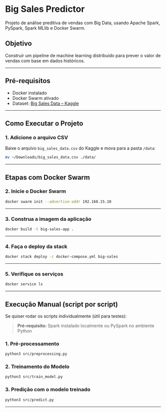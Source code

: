 # Big Sales Predictor

Projeto de análise preditiva de vendas com Big Data, usando Apache Spark, PySpark, Spark MLlib e Docker Swarm.

## Objetivo

Construir um pipeline de machine learning distribuído para prever o valor de vendas com base em dados históricos.

---

## Pré-requisitos

- Docker instalado
- Docker Swarm ativado
- Dataset: [Big Sales Data – Kaggle](https://www.kaggle.com/datasets/pigment/big-sales-data)

---

## Como Executar o Projeto

### 1. Adicione o arquivo CSV

Baixe o arquivo `big_sales_data.csv` do Kaggle e mova para a pasta `/data`:

```bash
mv ~/Downloads/big_sales_data.csv ./data/
```

---

## Etapas com Docker Swarm

### 2. Inicie o Docker Swarm

```bash
docker swarm init --advertise-addr 192.168.15.10
```

---

### 3. Construa a imagem da aplicação

```bash
docker build -t big-sales-app .
```

---

### 4. Faça o deploy da stack

```bash
docker stack deploy -c docker-compose.yml big-sales
```

---

### 5. Verifique os serviços

```bash
docker service ls
```

---

## Execução Manual (script por script)

Se quiser rodar os scripts individualmente (útil para testes):

> **Pré-requisito:** Spark instalado localmente ou PySpark no ambiente Python

### 1. Pré-processamento
```bash
python3 src/preprocessing.py
```

### 2. Treinamento do Modelo
```bash
python3 src/train_model.py
```

### 3. Predição com o modelo treinado
```bash
python3 src/predict.py
```
---
